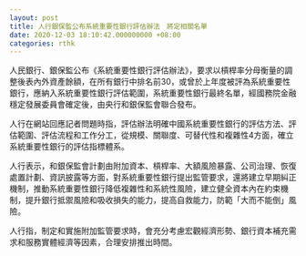 ```yaml
---
layout: post
title: 人行銀保監公布系統重要性銀行評估辦法　將定相關名單
date: 2020-12-03 18:10:42.000000000 +08:00
categories: rthk
---
```


人民銀行、銀保監公布《系統重要性銀行評估辦法》，要求以槓桿率分母衡量的調整後表內外資產餘額，在所有銀行中排名前30，或曾於上年度被評為系統重要性銀行，應納入系統重要性銀行評估範圍，系統重要性銀行最終名單，經國務院金融穩定發展委員會確定後，由央行和銀保監會聯合發布。

人行在網站回應記者問題時指，評估辦法明確中國系統重要性銀行的評估方法、評估範圍、評估流程和工作分工，從規模、關聯度、可替代性和複雜性4方面，確立系統重要性銀行的評估指標體系。

人行表示，和銀保監會計劃由附加資本、槓桿率、大額風險暴露、公司治理、恢復處置計劃、資訊披露等方面，對系統重要性銀行提出監管要求，還將建立早期糾正機制，推動系統重要性銀行降低複雜性和系統性風險，建立健全資本內在約束機制，提升銀行抵禦風險和吸收損失的能力，提高自救能力，防範「大而不能倒」風險。

人行指，制定和實施附加監管要求時，會充分考慮宏觀經濟形勢、銀行資本補充需求和服務實體經濟等因素，合理安排推出時間。
